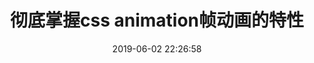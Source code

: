 ---
title: 彻底掌握css animation帧动画的特性
date: 2019-06-02 22:26:58
tags:
- CSS Animation
categories:
- Css
- 知识要点
---